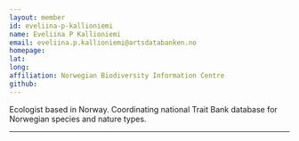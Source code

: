 ```yaml
---
layout: member
id: eveliina-p-kallioniemi
name: Eveliina P Kallioniemi
email: eveliina.p.kallioniemi@artsdatabanken.no
homepage: 
lat: 
long:
affiliation: Norwegian Biodiversity Information Centre  
github: 
---
```


Ecologist based in Norway. Coordinating national Trait Bank database for Norwegian species and nature types. 

---
